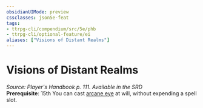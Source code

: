 ```yaml
---
obsidianUIMode: preview
cssclasses: json5e-feat
tags:
- ttrpg-cli/compendium/src/5e/phb
- ttrpg-cli/optional-feature/ei
aliases: ["Visions of Distant Realms"]
---
```

# Visions of Distant Realms
*Source: Player's Handbook p. 111. Available in the <span title='Systems Reference Document (5.1)'>SRD</span>*  
**Prerequisite**: 15th
You can cast [arcane eye](/CLI/spells/arcane-eye.md) at will, without expending a spell slot.
